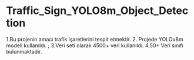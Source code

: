 # Traffic_Sign_YOLO8m_Object_Detection
1.Bu projenin amacı trafik işaretlerini tespit etmektir.
2. Projede YOLOv8m modeli kullanıldı. ;
3.Veri seti olarak 4500+ veri kullanıldı. 
4.50+ Veri sınıfı bulunmaktadır. 
